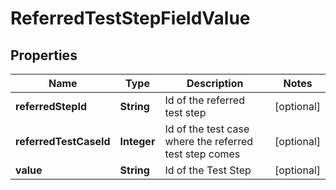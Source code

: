 

# ReferredTestStepFieldValue

## Properties

Name | Type | Description | Notes
------------ | ------------- | ------------- | -------------
**referredStepId** | **String** | Id of the referred test step |  [optional]
**referredTestCaseId** | **Integer** | Id of the test case where the referred test step comes |  [optional]
**value** | **String** | Id of the Test Step |  [optional]



